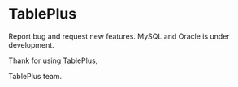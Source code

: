 # TablePlus
Report bug and request new features. MySQL and Oracle is under development.

Thank for using TablePlus,

TablePlus team.
